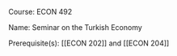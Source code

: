 




Course: ECON 492

Name: Seminar on the Turkish Economy

Prerequisite(s): [[ECON 202]] and [[ECON 204]]